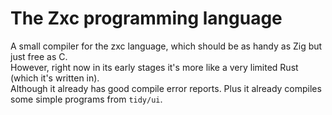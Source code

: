 # The Zxc programming language

A small compiler for the zxc language, which should be as handy as Zig but just free as C. \
However, right now in its early stages it's more like a very limited Rust (which it's written in). \
Although it already has good compile error reports. Plus it already compiles some simple programs from `tidy/ui`.
